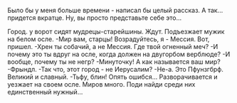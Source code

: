   Было бы у меня больше времени - написал бы целый рассказ. А так... придется вкратце. Ну, вы просто представьте себе это...

Город. у ворот сидят мудрецы-старейшины. Ждут.
Подъезжает мужик на белом осле.
-Мир вам, старцы! Возрадуйтесь, я - Мессия. Вот, пришел.
-Хрен ты собачий, а не Мессия. Где твой огненный меч?
-И почему это ты вдруг на осле, когда должен на двугорбом верблюде?
-И вообще, почему ты не негр?
-Минуточку! А как называется ваш мир?
-Фрындл.
-Так что, этот город - не Иерусалим?
-Не-а. Это Пфунзгбрф. Великий и славный.
-Тьфу, блин! Опять ошибся... 
Разворачивается и уезжает на своем осле.
Миров много. Поди найди среди них единственный нужный...    
